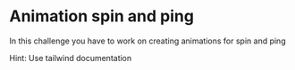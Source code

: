 # Animation spin and ping

In this challenge you have to work on creating animations for spin and ping


 Hint: Use tailwind documentation
